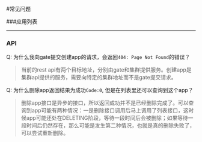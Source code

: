 #常见问题

###应用列表

***
### API
Q: 为什么我向gate提交创建app的请求，会返回`404: Page Not Found`的错误？

> 当前的rest api有两个目标地址，分别由gate和集群提供服务。创建app是集群api提供的服务，需要向特定的集群地址而不是gate提交请求。

Q: 为什么删除app返回结果为成功`Code:0`, 但是在列表里还可以查询到这个app？

> 删除app接口是异步的接口，所以返回成功并不是已经删除完成了。可以查询到app可能有两种情况：一是删除接口调用后马上调用了列表接口，这时候app可能还处在DELETING阶段，等待一段时间后会被删除；如果等待一段时间后仍然存在，那么可能是发生第二种情况，也就是真的删除失败了，可以尝试重新删除。